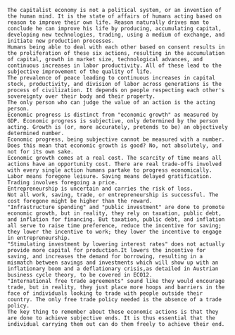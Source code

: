 
    The capitalist economy is not a political system, or an invention of the human mind. It is the state of affairs of humans acting based on reason to improve their own life. Reason naturally drives man to conclude he can improve his life by producing, accumulating capital, developing new technologies, trading, using a medium of exchange, and initiate new production processes.
    Humans being able to deal with each other based on consent results in the proliferation of these six actions, resulting in the accumulation of capital, growth in market size, technological advances, and continuous increases in labor productivity. All of these lead to the subjective improvement of the quality of life.
    The prevalence of peace leading to continuous increases in capital stock, productivity, and division of labor across generations is the process of civilization. It depends on people respecting each other's sovereignty over their body and their property.
    The only person who can judge the value of an action is the acting person.
    Economic progress is distinct from "economic growth" as measured by GDP. Economic progress is subjective, only determined by the person acting. Growth is (or, more accurately, pretends to be) an objectively determined number.
    Economic progress, being subjective cannot be measured with a number.
    Does this mean that economic growth is good? No, not absolutely, and not for its own sake.
    Economic growth comes at a real cost. The scarcity of time means all actions have an opportunity cost. There are real trade-offs involved with every single action humans partake to progress economically.
    Labor means foregone leisure. Saving means delayed gratification. Trading involves foregoing a price.
    Entrepreneurship is uncertain and carries the risk of loss.
    Not all work, saving, trade, or entrepreneurship is successful. The cost foregone might be higher than the reward.
    "Infrastructure spending" and "public investment" are done to promote economic growth, but in reality, they rely on taxation, public debt, and inflation for financing. But taxation, public debt, and inflation all serve to raise time preference, reduce the incentive for saving; they lower the incentive to work; they lower the incentive to engage in entrepreneurship.
    "Stimulating investment by lowering interest rates" does not actually provide more capital for production.It lowers the incentive for saving, and increases the demand for borrowing, resulting in a mismatch between savings and investments which will show up with an inflationary boom and a deflationary crisis,as detailed in Austrian business cycle theory, to be covered in ECO12.
    "International free trade agreements" sound like they would encourage trade, but in reality, they just place more hoops and barriers in the face of individuals looking to trade with people outside their country. The only free trade policy needed is the absence of a trade policy.
    The key thing to remember about these economic actions is that they are done to achieve subjective ends. It is thus essential that the individual carrying them out can do them freely to achieve their end.
